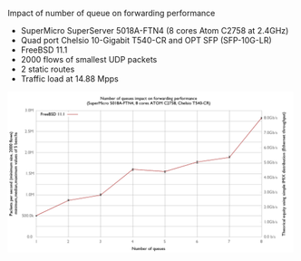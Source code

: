 Impact of number of queue on forwarding performance 
  - SuperMicro SuperServer 5018A-FTN4 (8 cores Atom C2758 at 2.4GHz)
  - Quad port Chelsio 10-Gigabit T540-CR and OPT SFP (SFP-10G-LR)
  - FreeBSD 11.1
  - 2000 flows of smallest UDP packets
  - 2 static routes
  - Traffic load at 14.88 Mpps

![Impact of number of queues on forwarding performance on FreeBSD 11.1](graph.png)

